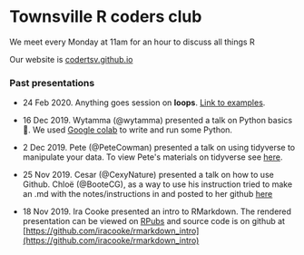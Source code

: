 # Townsville R coders club

We meet every Monday at 11am for an hour to discuss all things R

Our website is [codertsv.github.io](https://codertsv.github.io)

### Past presentations

- 24 Feb 2020. Anything goes session on **loops**. [Link to examples](https://codertsv.github.io/loops).

- 16 Dec 2019. Wytamma (@wytamma) presented a talk on Python basics 🐍. We used [Google colab](https://colab.research.google.com/notebooks/basic_features_overview.ipynb) to write and run some Python.

- 2 Dec 2019. Pete (@PeteCowman) presented a talk on using tidyverse to manipulate your data. To view Pete's materials on tidyverse see [here](https://github.com/PeteCowman/tidyverse_demo).

- 25 Nov 2019. Cesar (@CexyNature) presented a talk on how to use Github. Chloë (@BooteCG), as a way to use his instruction tried to make an .md with the notes/instructions in and posted to her github [here](https://github.com/BooteCG/Using-Git-theBasics)

- 18 Nov 2019.  Ira Cooke presented an intro to RMarkdown. The rendered presentation can be viewed on [RPubs](http://rpubs.com/iracooke/rmarkdown_intro) and source code is on github at [https://github.com/iracooke/rmarkdown_intro](https://github.com/iracooke/rmarkdown_intro)







